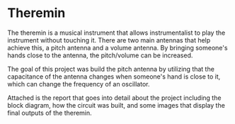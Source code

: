 # Theremin
The theremin is a musical instrument that allows instrumentalist to play the instrument without touching it. There are two main antennas that help achieve this, a pitch antenna and a volume antenna. By bringing someone's hands close to the antenna, the pitch/volume can be increased.

The goal of this project was build the pitch antenna by utilizing that the capacitance of the antenna changes when someone's hand is close to it, which can change the frequency of an oscillator. 

Attached is the report that goes into detail about the project including the block diagram, how the circuit was built, and some images that display the final outputs of the theremin.